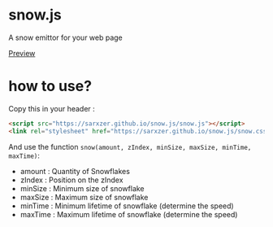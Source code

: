 # snow.js
A snow emittor for your web page

[Preview](https://sarxzer.github.io/snow.js/)

# how to use? 
Copy this in your header :
```html
<script src="https://sarxzer.github.io/snow.js/snow.js"></script>
<link rel="stylesheet" href="https://sarxzer.github.io/snow.js/snow.css"> 
```
And use the function `snow(amount, zIndex, minSize, maxSize, minTime, maxTime)`:
- amount : Quantity of Snowflakes
- zIndex : Position on the zIndex
- minSize : Minimum size of snowflake 
- maxSize : Maximum size of snowflake 
- minTime : Minimum lifetime of snowflake (determine the speed) 
- maxTime : Maximum lifetime of snowflake (determine the speed) 
